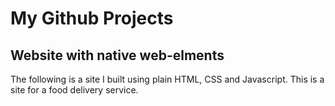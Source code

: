 # My Github Projects

## Website with native web-elments
The following is a site I built using plain HTML, CSS and Javascript. This is a site for a food delivery service.

